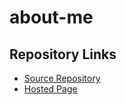 # about-me

## Repository Links

- [Source Repository](https://github.com/pranay0987/about-me)
- [Hosted Page]()
